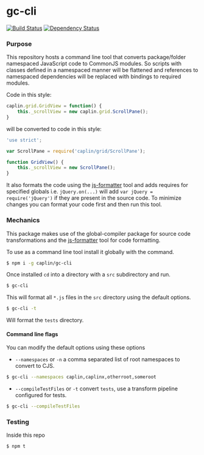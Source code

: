 # gc-cli
[![Build Status](https://secure.travis-ci.org/caplin/gc-cli.png)](http://travis-ci.org/caplin/gc-cli)
[![Dependency Status](https://david-dm.org/caplin/gc-cli.png?theme=shields.io)](https://david-dm.org/caplin/gc-cli)

### Purpose

This repository hosts a command line tool that converts package/folder namespaced JavaScript code
to CommonJS modules. So scripts with classes defined in a namespaced manner will be flattened and
references to namespaced dependencies will be replaced with bindings to required modules.

Code in this style:

```javascript
caplin.grid.GridView = function() {
	this._scrollView = new caplin.grid.ScrollPane();
}
```

will be converted to code in this style:

```javascript
'use strict';

var ScrollPane = require('caplin/grid/ScrollPane');

function GridView() {
	this._scrollView = new ScrollPane();
}
```

It also formats the code using the [js-formatter](https://github.com/briandipalma/js-formatter)
tool and adds requires for specified globals i.e. `jQuery.on(...)` will add
`var jQuery = require('jQuery')` if they are present in the source code. To minimize changes you
can format your code first and then run this tool.

### Mechanics

This package makes use of the global-compiler package for source code transformations and the [js-formatter](https://github.com/briandipalma/js-formatter) tool for code formatting.

To use as a command line tool install it globally with the command.

```bash
$ npm i -g caplin/gc-cli
```

Once installed `cd` into a directory with a `src` subdirectory and run.

```bash
$ gc-cli
```

This will format all `*.js` files in the `src` directory using the default options.

```bash
$ gc-cli -t
```

Will format the `tests` directory.

#### Command line flags

You can modify the default options using these options

* `--namespaces` or `-n` a comma separated list of root namespaces to convert to CJS.

```bash
$ gc-cli --namespaces caplin,caplinx,otherroot,someroot
```

* `--compileTestFiles` or `-t` convert `tests`, use a transform pipeline configured for tests.

```bash
$ gc-cli --compileTestFiles
```

### Testing

Inside this repo

```bash
$ npm t
```
